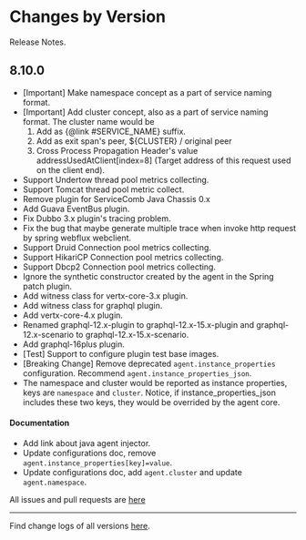 Changes by Version
==================
Release Notes.

8.10.0
------------------

* [Important] Make namespace concept as a part of service naming format.
* [Important] Add cluster concept, also as a part of service naming format. The cluster name would be
    1. Add as {@link #SERVICE_NAME} suffix.
    2. Add as exit span's peer, ${CLUSTER} / original peer
    3. Cross Process Propagation Header's value addressUsedAtClient[index=8] (Target address of this request used on the
       client end).
* Support Undertow thread pool metrics collecting.
* Support Tomcat thread pool metric collect.
* Remove plugin for ServiceComb Java Chassis 0.x
* Add Guava EventBus plugin.
* Fix Dubbo 3.x plugin's tracing problem.
* Fix the bug that maybe generate multiple trace when invoke http request by spring webflux webclient.
* Support Druid Connection pool metrics collecting.
* Support HikariCP Connection pool metrics collecting.
* Support Dbcp2 Connection pool metrics collecting.
* Ignore the synthetic constructor created by the agent in the Spring patch plugin.
* Add witness class for vertx-core-3.x plugin.
* Add witness class for graphql plugin.
* Add vertx-core-4.x plugin.
* Renamed graphql-12.x-plugin to graphql-12.x-15.x-plugin and graphql-12.x-scenario to graphql-12.x-15.x-scenario.
* Add graphql-16plus plugin.
* [Test] Support to configure plugin test base images.
* [Breaking Change] Remove deprecated `agent.instance_properties` configuration.
  Recommend `agent.instance_properties_json`.
* The namespace and cluster would be reported as instance properties, keys are `namespace` and `cluster`. Notice, if
  instance_properties_json includes these two keys, they would be overrided by the agent core.

#### Documentation

* Add link about java agent injector.
* Update configurations doc, remove `agent.instance_properties[key]=value`.
* Update configurations doc, add `agent.cluster` and update `agent.namespace`.

All issues and pull requests are [here](https://github.com/apache/skywalking/milestone/120?closed=1)

------------------
Find change logs of all versions [here](changes).
